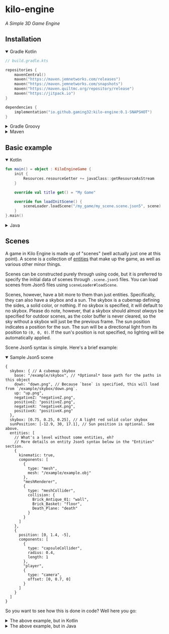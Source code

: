 # kilo-engine
_A Simple 3D Game Engine_

## Installation

<details open>
<summary>Gradle Kotlin</summary>

```kotlin
// build.gradle.kts

repositories {
    mavenCentral()
    maven("https://maven.jemnetworks.com/releases")
    maven("https://maven.jemnetworks.com/snapshots")
    maven("https://maven.quiltmc.org/repository/release")
    maven("https://jitpack.io")
}

dependencies {
    implementation("io.github.gaming32:kilo-engine:0.1-SNAPSHOT")
}
```

</details>

<details>
<summary>Gradle Groovy</summary>

```groovy
// build.gradle

repositories {
    mavenCentral()
    maven { url = "https://maven.jemnetworks.com/releases" }
    maven { url = "https://maven.jemnetworks.com/snapshots" }
    maven { url = "https://maven.quiltmc.org/repository/release" }
    maven { url = "https://jitpack.io" }
}

dependencies {
    implementation "io.github.gaming32:kilo-engine:0.1-SNAPSHOT"
}
```

</details>

<details>
<summary>Maven</summary>

```xml
<!-- pom.xml -->

<repositories>
  <repository>
    <id>gaming32</id>
    <name>Gaming32</name>
    <url>https://maven.jemnetworks.com/releases</url>
  </repository>
  <repository>
    <id>gaming32-snapshots</id>
    <name>Gaming32 Snapshots</name>
    <url>https://maven.jemnetworks.com/snapshots</url>
  </repository>
  <repository>
    <id>quiltmc</id>
    <name>QuiltMC</name>
    <url>https://maven.quiltmc.org/repository/release</url>
  </repository>
  <repository>
    <id>jitpack.io</id>
    <name>Jitpack</name>
    <url>https://jitpack.io</url>
  </repository>
</repositories>

<dependencies>
  <dependency>
    <groupId>io.github.gaming32</groupId>
    <artifactId>kilo-engine</artifactId>
    <version>0.1-SNAPSHOT</version>
  </dependency>
</dependencies>
```

</details>

## Basic example

<details open>
<summary>Kotlin</summary>

```kotlin
fun main() = object : KiloEngineGame {
    init {
        Resources.resourceGetter += javaClass::getResourceAsStream
    }

    override val title get() = "My Game"

    override fun loadInitScene() {
        sceneLoader.loadScene("/my_game/my_scene.scene.json5", scene)
    }
}.main()
```

</details>

<details>
<summary>Java</summary>

```java
public class MyGame extends KiloEngineGame {
    public static void main(String[] args) {
        Resources.addResourceGetter(MyGame.class::getResourceAsStream);
        new MyGame().main();
    }

    @Override
    @NotNull
    public String getTitle() {
        return "My Game";
    }

    @Override
    public void loadInitScene() {
        getSceneLoader().loadScene("/my_game/my_scene.scene.json5", getScene());
    }
}
```

</details>

## Scenes

A game in Kilo Engine is made up of "scenes" (well actually just one at this point). A scene is a collection of [entities](#entities) that make up the game, as well as various other minor things.

Scenes can be constructed purely through using code, but it is preferred to specify the initial data of scenes through `.scene.json5` files. You can load scenes from Json5 files using `sceneLoader#loadScene`.

Scenes, however, have a bit more to them than just entities. Specifically, they can also have a skybox and a sun. The skybox is a cubemap defining the sides, a solid color, or nothing. If no skybox is specified, it will default to no skybox. Please do note, however, that a skybox should almost *always* be specified for outdoor scenes, as the color buffer is never cleared, so the sky without a skybox will just be the previous frame. The sun position indicates a position for the sun. The sun will be a directional light from its position to `(0, 0, 0)`. If the sun's position is not specified, no lighting will be automatically applied.

Scene Json5 syntax is simple. Here's a brief example:

<details open>
<summary>Sample Json5 scene</summary>

```json5
{
  skybox: { // A cubemap skybox
    base: "/example/skybox", // *Optional* base path for the paths in this object
    down: "down.png", // Because `base` is specified, this will load from `/example/skybox/down.png`.
    up: "up.png",
    negativeZ: "negativeZ.png",
    positiveZ: "positiveZ.png",
    negativeX: "negativeX.png",
    positiveX: "positiveX.png"
  },
  skybox: [0.75, 0.25, 0.25], // A light red solid color skybox
  sunPosition: [-12.9, 30, 17.1], // Sun position is optional. See above.
  entities: [
    // What's a level without some entities, eh?
    // More details on entity Json5 syntax below in the "Entities" section.
    {
      kinematic: true,
      components: [
        {
          type: "mesh",
          mesh: "/example/example.obj"
        },
        "meshRenderer",
        {
          type: "meshCollider",
          collision: {
            Brick_Antique_01: "wall",
            Brick_Basket: "floor",
            Death_Plane: "death"
          }
        }
      ]
    },
    {
      position: [0, 1.4, -5],
      components: [
        {
          type: "capsuleCollider",
          radius: 0.4,
          length: 1
        },
        "player",
        {
          type: "camera",
          offset: [0, 0.7, 0]
        }
      ]
    }
  ]
}
```

</details>

So you want to see how this is done in code? Well here you go:

<details>
<summary>The above example, but in Kotlin</summary>

```kotlin
scene.skybox = Skybox.Cubemap.relative(
    "/example/skybox",
    "down.png",
    "up.png",
    "negativeZ.png",
    "positiveZ.png",
    "negativeX.png",
    "positiveX.png"
)
scene.skybox = Skybox.SolidColor(0.75f, 0.25f, 0.25f)
scene.sunPosition = Vector3f(-12.9f, 30f, 17.1f)
Entity(scene, DVector3()).apply {
    body.setKinematic()
    val model = MeshComponent(this, sceneLoader.loadObj("/example/example.obj")).model
    MeshRendererComponent(this)
    MeshColliderComponent(this, CollisionModel(model, mapOf(
        model.materials["Brick_Antique_01"]!! to CollisionTypes.WALL,
        model.materials["Brick_Basket"]!! to CollisionTypes.FLOOR,
        model.materials["Death_Plane"]!! to CollisionTypes.DEATH
    )))
}
Entity(scene, DVector3(0.0, 1.4, -5.0)).apply {
    CapsuleColliderComponent(this, 0.4, 1.0)
    PlayerComponent(this, Vector2f())
    CameraComponent(this, offset = DVector3(0.0, 0.7, 0.0))
}
```

</details>

<details>
<summary>The above example, but in Java</summary>

```java
final Scene scene = getScene();
scene.setSkybox(Skybox.Cubemap.relative(
    "/example/skybox",
    "down.png",
    "up.png",
    "negativeZ.png",
    "positiveZ.png",
    "negativeX.png",
    "positiveX.png"
));
scene.setSkybox(new Skybox.SolidColor(0.75f, 0.25f, 0.25f));
scene.setSunPosition(new Vector3f(-12.9f, 30, 17.1f));

final Entity levelMesh = new Entity(scene, new DVector3());
levelMesh.getBody().setKinematic();
final Model model = new MeshComponent(
    levelMesh, getSceneLoader().loadObj("/example/example.obj")
).getModel();
new MeshRendererComponent(levelMesh);
new MeshColliderComponent(levelMesh, new CollisionModel(model, Map.of(
    model.getMaterials().get("Brick_Antique_01"), CollisionTypes.WALL,
    model.getMaterials().get("Brick_Basket"), CollisionTypes.FLOOR,
    model.getMaterials().get("Death_Plane"), CollisionTypes.DEATH
)));

final Entity player = new Entity(scene, new DVector3(0, 1.4, -5));
new CapsuleColliderComponent(player, 0.4, 1);
new PlayerComponent(player, new Vector2f());
new CameraComponent(player, new DVector3(0.0, 0.7, 0.0));
```

</details>
